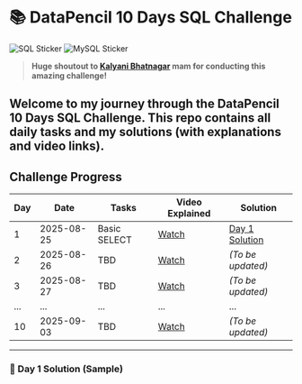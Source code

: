# 📚 DataPencil 10 Days SQL Challenge

![SQL Sticker](https://img.shields.io/badge/SQL-CC2927?style=for-the-badge&logo=sql&logoColor=white)
![MySQL Sticker](https://img.shields.io/badge/MySQL-4479A1?style=for-the-badge&logo=mysql&logoColor=white)

> **Huge shoutout to [Kalyani Bhatnagar](#) mam for conducting this amazing challenge!**

Welcome to my journey through the DataPencil 10 Days SQL Challenge. This repo contains all daily tasks and my solutions (with explanations and video links).  
---

## Challenge Progress

| Day  | Date      | Tasks         | Video Explained    | Solution                      |
|------|-----------|---------------|--------------------|-------------------------------|
| 1    | 2025-08-25| Basic SELECT  | [Watch](#)         | [Day 1 Solution](#)           |
| 2    | 2025-08-26| TBD           | [Watch](#)         | *(To be updated)*             |
| 3    | 2025-08-27| TBD           | [Watch](#)         | *(To be updated)*             |
| ...  | ...       | ...           | ...                | ...                           |
| 10   | 2025-09-03| TBD           | [Watch](#)         | *(To be updated)*             |

---

### 📌 Day 1 Solution (Sample)

